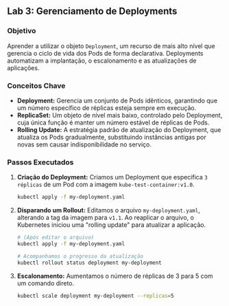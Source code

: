 ## Lab 3: Gerenciamento de Deployments

### Objetivo
Aprender a utilizar o objeto `Deployment`, um recurso de mais alto nível que gerencia o ciclo de vida dos Pods de forma declarativa. Deployments automatizam a implantação, o escalonamento e as atualizações de aplicações.

### Conceitos Chave
* **Deployment:** Gerencia um conjunto de Pods idênticos, garantindo que um número específico de réplicas esteja sempre em execução.
* **ReplicaSet:** Um objeto de nível mais baixo, controlado pelo Deployment, cuja única função é manter um número estável de réplicas de Pods.
* **Rolling Update:** A estratégia padrão de atualização do Deployment, que atualiza os Pods gradualmente, substituindo instâncias antigas por novas sem causar indisponibilidade no serviço.

### Passos Executados

1.  **Criação do Deployment:** Criamos um Deployment que especifica `3 réplicas` de um Pod com a imagem `kube-test-container:v1.0`.
    ```bash
    kubectl apply -f my-deployment.yaml
    ```
2.  **Disparando um Rollout:** Editamos o arquivo `my-deployment.yaml`, alterando a tag da imagem para `v1.1`. Ao reaplicar o arquivo, o Kubernetes iniciou uma "rolling update" para atualizar a aplicação.
    ```bash
    # (Após editar o arquivo)
    kubectl apply -f my-deployment.yaml

    # Acompanhamos o progresso da atualização
    kubectl rollout status deployment my-deployment
    ```
3.  **Escalonamento:** Aumentamos o número de réplicas de 3 para 5 com um comando direto.
    ```bash
	kubectl scale deployment my-deployment --replicas=5
    ```

